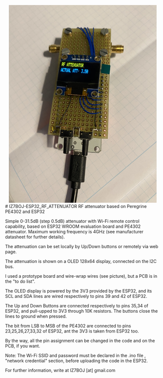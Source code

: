 <div style="text-align:center"><img src="/pictures/IMG_0196.jpeg" alt="picture" width="480"></div>
# IZ7BOJ-ESP32_RF_ATTENUATOR
RF attenuator based on Peregrine PE4302 and ESP32

Simple 0-31.5dB (step 0.5dB) attenuator with Wi-Fi remote control capability, based on ESP32 WROOM evaluation board and PE4302 attenuator. Maximum working frequency is 4GHz (see manufacturer datasheet for further details).

The attenuation can be set locally by Up/Down buttons or remotely via web page.

The attenuation is shown on a OLED 128x64 display, connected on the I2C bus.

I used a prototype board and wire-wrap wires (see picture), but a PCB is in the "to do list".

The OLED display is powered by the 3V3 provided by the ESP32, and its SCL and SDA lines are wired respectively to pins 39 and 42 of ESP32.

The Up and Down Buttons are connected respectively to pins 35,34 of ESP32, and pull-upped to 3V3 through 10K resistors. The buttons close the lines to ground when pressed.

The bit from LSB to MSB of the PE4302 are connected to pins 23,25,26,27,33,32 of ESP32, ant the 3V3 is taken from ESP32 too.

By the way, all the pin assignment can be changed in the code and on the PCB, if you want.

Note: The Wi-Fi SSID and password must be declared in the .ino file , "network credential" section, before uploading the code in the ESP32.

For further information, write at IZ7BOJ [at] gmail.com

